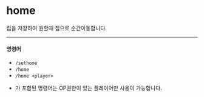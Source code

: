 # home

집을 저장하여 원할때 집으로 순간이동합니다.
___
#### 명령어
+ `/sethome`
+ `/home`
+ `/home <player>`
* <player> 가 포함된 명령어는 OP권한이 있는 플레이어만 사용이 가능합니다.
